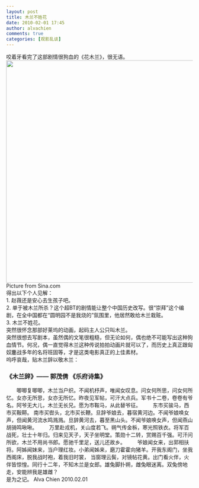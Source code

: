 ```yaml
---
layout: post
title: 木兰不姓花
date: 2010-02-01 17:45
author: alvachien
comments: true
categories: [观影乱谈]
---
```

<div>咬着牙看完了这部剧情很狗血的《花木兰》，很无语。</div>
<div><img src="http://cache.mars.sina.com.cn/nd/dataent/moviepic/pics/178/moviepic_f2dfbb919fc4840bd348fbe1ea3cc07d.jpg" width="600" alt="" />
Picture from Sina.com</div>
<div> </div>
<div>得出以下个人见解：</div>
<div>1. 赵薇还是安心去生孩子吧。</div>
<div>2. 单于被木兰所杀？这个超BT的剧情能让整个中国历史改写。很“崇拜”这个编剧，在全中国都在“圆明园不是我烧的”氛围里，他居然敢给木兰栽赃。</div>
<div>3. 木兰不姓花。 </div>
<div> </div>
<div>突然很怀念那部好莱坞的动画，起码主人公只叫木兰。</div>
<div>突然很想去写剧本，虽然偶的文笔很粗糙，但无论如何，偶也绝不可能写出这种狗血情节。何况，偶一直觉得木兰这种传说拍拍动画片就可以了，而历史上真正跟匈奴鏖战多年的名将班固等，才是这类电影真正的上佳素材。</div>
<div> </div>
<div>呜呼哀哉，贴木兰辞以敬木兰：</div>
<div>
<h3><a></a>《木兰辞》—— 郭茂倩 《乐府诗集》</h3>
　　唧唧复唧唧，木兰当户织。不闻机杼声，唯闻女叹息。问女何所思，问女何所忆。女亦无所思，女亦无所忆。昨夜见军帖，可汗大点兵。军书十二卷，卷卷有爷名。阿爷无大儿，木兰无长兄。愿为市鞍马，从此替爷征。
　　东市买骏马，西市买鞍鞯。 南市买辔头，北市买长鞭。旦辞爷娘去，暮宿黄河边。不闻爷娘唤女声，但闻黄河流水鸣溅溅。旦辞黄河去，暮至黑山头。不闻爷娘唤女声，但闻燕山胡骑鸣啾啾。
　　万里赴戎机，关山度若飞。朔气传金柝，寒光照铁衣。将军百战死，壮士十年归。归来见天子，天子坐明堂。策勋十二转，赏赐百千强。可汗问所欲，木兰不用尚书郎。愿驰千里足，送儿还故乡。
　　爷娘闻女来，出郭相扶将。阿姊闻妹来，当户理红妆。小弟闻姊来，磨刀霍霍向猪羊。开我东阁门，坐我西阁床，脱我战时袍，着我旧时裳， 当窗理云鬓，对镜帖花黄。出门看火伴，火伴皆惊惶。同行十二年，不知木兰是女郎。雄兔脚扑朔，雌兔眼迷离。双兔傍地走，安能辨我是雄雌？</div>
<div> </div>
<div>是为之记。
Alva Chien
2010.02.01</div>
